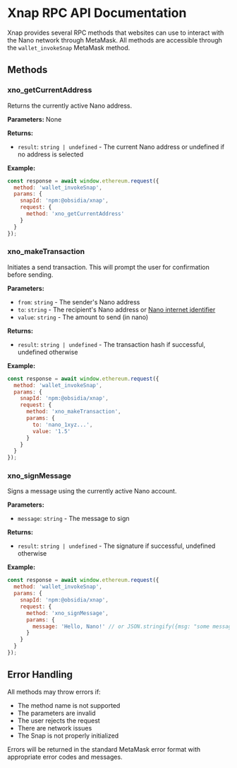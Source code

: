# Xnap RPC API Documentation

Xnap provides several RPC methods that websites can use to interact with the Nano network through MetaMask. All methods are accessible through the `wallet_invokeSnap` MetaMask method.

## Methods

### xno_getCurrentAddress

Returns the currently active Nano address.

**Parameters:** None

**Returns:**
- `result`: `string | undefined` - The current Nano address or undefined if no address is selected

**Example:**
```javascript
const response = await window.ethereum.request({
  method: 'wallet_invokeSnap',
  params: {
    snapId: 'npm:@obsidia/xnap',
    request: {
      method: 'xno_getCurrentAddress'
    }
  }
});
```

### xno_makeTransaction

Initiates a send transaction. This will prompt the user for confirmation before sending.

**Parameters:**
- `from`: `string` - The sender's Nano address
- `to`: `string` - The recipient's Nano address or [Nano internet identifier](https://github.com/mistakia/nano-community/blob/cae1dd3938fa1ca3e51c8d672187294bf3bcc8da/docs/getting-started-devs/integrations.md#nano-internet-identifiers)
- `value`: `string` - The amount to send (in nano)

**Returns:**
- `result`: `string | undefined` - The transaction hash if successful, undefined otherwise

**Example:**
```javascript
const response = await window.ethereum.request({
  method: 'wallet_invokeSnap',
  params: {
    snapId: 'npm:@obsidia/xnap',
    request: {
      method: 'xno_makeTransaction',
      params: {
        to: 'nano_1xyz...',
        value: '1.5'
      }
    }
  }
});
```

### xno_signMessage

Signs a message using the currently active Nano account.

**Parameters:**
- `message`: `string` - The message to sign

**Returns:**
- `result`: `string | undefined` - The signature if successful, undefined otherwise

**Example:**
```javascript
const response = await window.ethereum.request({
  method: 'wallet_invokeSnap',
  params: {
    snapId: 'npm:@obsidia/xnap',
    request: {
      method: 'xno_signMessage',
      params: {
        message: 'Hello, Nano!' // or JSON.stringify({msg: "some message to sign"})
      }
    }
  }
});
```

## Error Handling

All methods may throw errors if:
- The method name is not supported
- The parameters are invalid
- The user rejects the request
- There are network issues
- The Snap is not properly initialized

Errors will be returned in the standard MetaMask error format with appropriate error codes and messages.
